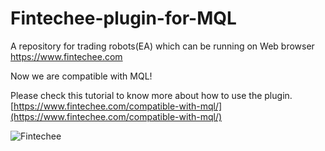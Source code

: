 # Fintechee-plugin-for-MQL

A repository for trading robots(EA) which can be running on Web browser https://www.fintechee.com

Now we are compatible with MQL!

Please check this tutorial to know more about how to use the plugin.
[https://www.fintechee.com/compatible-with-mql/](https://www.fintechee.com/compatible-with-mql/)

![Fintechee](https://camo.githubusercontent.com/46eb635f8384478da2e80a3130e7d65fff4de7db/68747470733a2f2f7777772e66696e7465636865652e636f6d2f7670696d616765732f73657276696365732f6e657773637265656e73686f74312e706e67)
